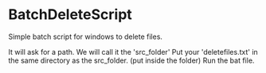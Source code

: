 # BatchDeleteScript
Simple batch script for windows to delete files.

It will ask for a path. We will call it the 'src_folder'
Put your 'deletefiles.txt' in the same directory as the src_folder. (put inside the folder)
Run the bat file.
